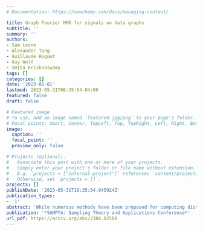 ```yaml
---
# Documentation: https://wowchemy.com/docs/managing-content/

title: Graph Fourier MMD for signals on data graphs
subtitle: ''
summary: ''
authors:
- Sam Leone
- Alexander Tong
- Guillaume Huguet
- Guy Wolf
- Smita Krishnaswamy
tags: []
categories: []
date: '2023-01-01'
lastmod: 2023-05-31T06:35:54-04:00
featured: false
draft: false

# Featured image
# To use, add an image named `featured.jpg/png` to your page's folder.
# Focal points: Smart, Center, TopLeft, Top, TopRight, Left, Right, BottomLeft, Bottom, BottomRight.
image:
  caption: ''
  focal_point: ''
  preview_only: false

# Projects (optional).
#   Associate this post with one or more of your projects.
#   Simply enter your project's folder or file name without extension.
#   E.g. `projects = ["internal-project"]` references `content/project/deep-learning/index.md`.
#   Otherwise, set `projects = []`.
projects: []
publishDate: '2023-05-31T10:35:54.045924Z'
publication_types:
- '1'
abstract: 'While numerous methods have been proposed for computing distances between probability distributions in Euclidean space, relatively little attention has been given to computing such distances for distributions on graphs. However, there has been a marked increase in data that either lies on graph (such as protein interaction networks) or can be modeled as a graph (single cell data), particularly in the biomedical sciences. Thus, it becomes important to find ways to compare signals defined on such graphs. Here, we propose Graph Fourier MMD (GFMMD), a novel distance between distributions and signals on graphs. GFMMD is defined via an optimal witness function that is both smooth on the graph and maximizes difference in expectation between the pair of distributions on the graph. We find an analytical solution to this optimization problem as well as an embedding of distributions that results from this method.  We also prove several properties of this method including scale invariance and applicability to disconnected graphs. We showcase it on graph benchmark datasets as well on single cell RNA-sequencing data analysis. In the latter, we use the GFMMD-based gene embeddings to find meaningful gene clusters. We also propose a novel type of score for gene selection called {\em gene localization score} which helps select genes for cellular state space characterization.'
publication: '*SAMPTA: Sampling Theory and Applications Conference*'
url_pdf: https://arxiv.org/abs/2306.02508
---
```

